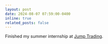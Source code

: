 ```yaml
---
layout: post
date: 2024-08-07 07:59:00-0400
inline: true
related_posts: false
---
```


Finished my summer internship at <a href="https://www.jumptrading.com">Jump Trading</a>.
